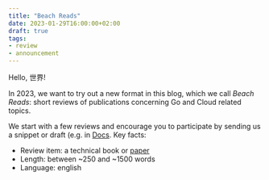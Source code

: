 ```yaml
---
title: "Beach Reads"
date: 2023-01-29T16:00:00+02:00
draft: true
tags:
- review
- announcement
---
```


Hello, 世界!

In 2023, we want to try out a new format in this blog, which we call *Beach Reads*: short reviews of publications concerning Go and Cloud related
topics.

We start with a few reviews and encourage you to participate by sending us a
snippet or draft (e.g. in [Docs](https://docs.google.com/). Key facts:

* Review item: a technical book or [paper](https://scholar.archive.org/search?q=%22go+programming+language%22+OR+%22golang%22&sort_order=time_desc)
* Length: between ~250 and ~1500 words
* Language: english



<!--

TODO: outreach.

-->
